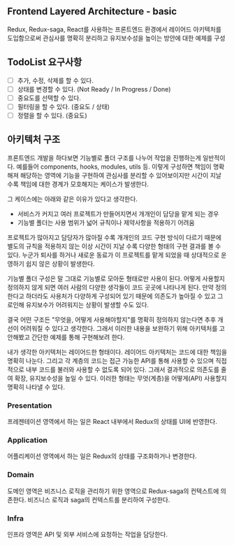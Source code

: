 ## Frontend Layered Architecture - basic

Redux, Redux-saga, React를 사용하는 프론트엔드 환경에서 레이어드 아키텍처를 도입함으로써 관심사를 명확히 분리하고 유지보수성을 높이는 방안에 대한 예제를 구성

## TodoList 요구사항

- [ ] 추가, 수정, 삭제를 할 수 있다.
- [ ] 상태를 변경할 수 있다. (Not Ready / In Progress / Done)
- [ ] 중요도를 선택할 수 있다.
- [ ] 필터링을 할 수 있다. (중요도 / 상태)
- [ ] 정렬을 할 수 있다. (중요도)

## 아키텍처 구조

프론트엔드 개발을 하다보면 기능별로 폴더 구조를 나누어 작업을 진행하는게 일반적이다. 예를들어 components, hooks, modules, utils 등. 이렇게 구성하면 책임이 명확해져 해당하는 영역에 기능을 구현하여 관심사를 분리할 수 있어보이지만 시간이 지날 수록 책임에 대한 경계가 모호해지는 케이스가 발생한다.

그 케이스에는 아래와 같은 이유가 있다고 생각한다.

- 서비스가 커지고 여러 프로젝트가 만들어지면서 개개인이 담당을 맡게 되는 경우
- 기능별 폴더는 사용 범위가 넓어 규칙이나 제약사항을 적용하기 어려움

프로젝트가 많아지고 담당자가 많아질 수록 개개인의 코드 구현 방식이 다르기 때문에 별도의 규칙을 적용하지 않는 이상 시간이 지날 수록 다양한 형태의 구현 결과를 볼 수 있다. 누군가 퇴사를 하거나 새로운 동료가 이 프로젝트를 맡게 되었을 때 상대적으로 운영하기 쉽지 않은 상황이 발생한다.

기능별 폴더 구성은 말 그대로 기능별로 모아둔 형태로만 사용이 된다. 어떻게 사용할지 정의하지 않게 되면 여러 사람의 다양한 생각들이 코드 곳곳에 나타나게 된다. 만약 정의한다고 하더라도 사용처가 다양하게 구성되어 있기 때문에 의존도가 높아질 수 있고 그로인해 유지보수가 어려워지는 상황이 발생할 수도 있다.

결국 어떤 구조든 "무엇을, 어떻게 사용해야할지"를 명확히 정의하지 않는다면 추후 개선이 어려워질 수 있다고 생각한다. 그래서 이러한 내용을 보완하기 위해 아키텍처를 고안해봤고 간단한 예제를 통해 구현해보려 한다.

내가 생각한 아키텍처는 레이어드한 형태이다. 레이어드 아키텍처는 코드에 대한 책임을 명확히 나눈다. 그리고 각 계층의 코드는 접근 가능한 API를 통해 사용할 수 있으며 직접적으로 내부 코드를 불러와 사용할 수 없도록 되어 있다. 그래서 결과적으로 의존도를 줄여 확장, 유지보수성을 높일 수 있다. 이러한 형태는 무엇(계층)을 어떻게(API) 사용할지 명확히 나타낼 수 있다.

### Presentation

프레젠테이션 영역에서 하는 일은 React 내부에서 Redux의 상태를 UI에 반영한다.

### Application

어플리케이션 영역에서 하는 일은 Redux의 상태를 구조화하거나 변경한다.

### Domain

도메인 영역은 비즈니스 로직을 관리하기 위한 영역으로 Redux-saga의 컨텍스트에 의존한다. 비즈니스 로직과 saga의 컨텍스트를 분리하여 구성한다.

### Infra

인프라 영역은 API 및 외부 서비스에 요청하는 작업을 담당한다.
